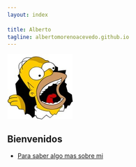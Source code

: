 ```yaml
---
layout: index

title: Alberto
tagline: albertomorenoacevedo.github.io
---
```

![imagen](foto.jpg)

## Bienvenidos

* [Para saber algo mas sobre mi](/about)
